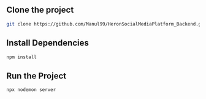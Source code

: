 ## Clone the project
```bash
git clone https://github.com/Manul99/HeronSocialMediaPlatform_Backend.git
````

## Install Dependencies
````bash
npm install
````
## Run the Project
````bash
npx nodemon server

